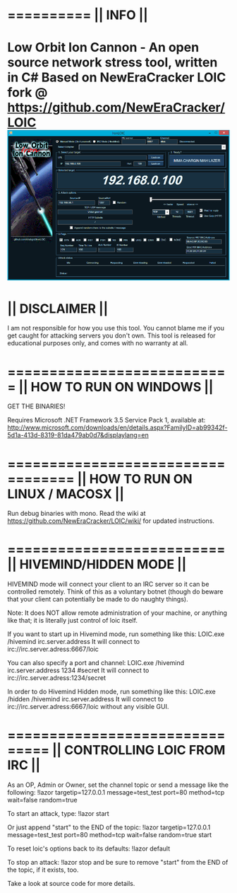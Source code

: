 ==========
|| INFO ||
==========

Low Orbit Ion Cannon - An open source network stress tool, written in C#
Based on NewEraCracker LOIC fork @ https://github.com/NewEraCracker/LOIC
![Screenshot](Screenshot.png)
================
|| DISCLAIMER ||
================

I am not responsible for how you use this tool.
You cannot blame me if you get caught for attacking servers you don't own.
This tool is released for educational purposes only, and comes with no warranty at all.

===========================
|| HOW TO RUN ON WINDOWS ||
===========================

GET THE BINARIES!

Requires Microsoft .NET Framework 3.5 Service Pack 1, available at:
http://www.microsoft.com/downloads/en/details.aspx?FamilyID=ab99342f-5d1a-413d-8319-81da479ab0d7&displaylang=en

==================================
|| HOW TO RUN ON LINUX / MACOSX ||
==================================

Run debug binaries with mono.
Read the wiki at https://github.com/NewEraCracker/LOIC/wiki/ for updated instructions.

==========================
|| HIVEMIND/HIDDEN MODE ||
==========================

HIVEMIND mode will connect your client to an IRC server so it can be controlled remotely.
Think of this as a voluntary botnet (though do beware that your client can potentially be
made to do naughty things).

Note: It does NOT allow remote administration of your machine, or anything like that; it
is literally just control of loic itself.

If you want to start up in Hivemind mode, run something like this:
 LOIC.exe /hivemind irc.server.address
It will connect to irc://irc.server.adress:6667/loic

You can also specify a port and channel:
 LOIC.exe /hivemind irc.server.address 1234 #secret
It will connect to irc://irc.server.adress:1234/secret

In order to do Hivemind Hidden mode, run something like this:
 LOIC.exe /hidden /hivemind irc.server.address
It will connect to irc://irc.server.adress:6667/loic without any visible GUI.

===============================
|| CONTROLLING LOIC FROM IRC ||
===============================

As an OP, Admin or Owner, set the channel topic or send a message like the following:
!lazor targetip=127.0.0.1 message=test_test port=80 method=tcp wait=false random=true

To start an attack, type:
!lazor start

Or just append "start" to the END of the topic:
!lazor targetip=127.0.0.1 message=test_test port=80 method=tcp wait=false random=true start

To reset loic's options back to its defaults:
!lazor default

To stop an attack:
!lazor stop
and be sure to remove "start" from the END of the topic, if it exists, too.

Take a look at source code for more details.
